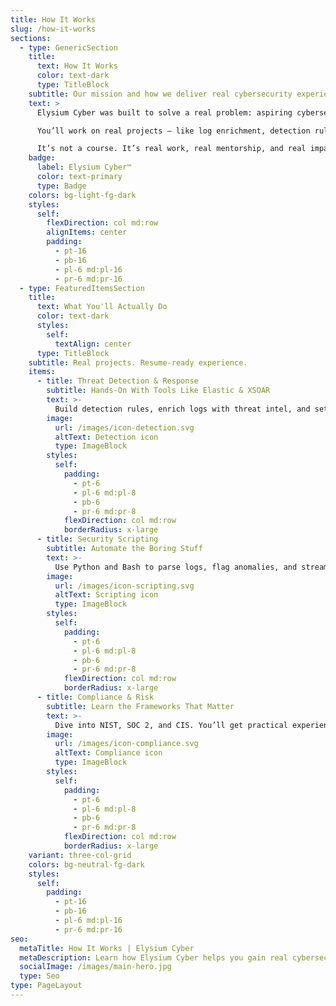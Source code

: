 ```yaml
---
title: How It Works
slug: /how-it-works
sections:
  - type: GenericSection
    title:
      text: How It Works
      color: text-dark
      type: TitleBlock
    subtitle: Our mission and how we deliver real cybersecurity experience.
    text: >
      Elysium Cyber was built to solve a real problem: aspiring cybersecurity professionals need experience, but no one will hire without it. Our internship-style model breaks that loop.

      You’ll work on real projects — like log enrichment, detection rule tuning, and compliance automation — under the guidance of an experienced engineer.

      It’s not a course. It’s real work, real mentorship, and real impact.
    badge:
      label: Elysium Cyber™
      color: text-primary
      type: Badge
    colors: bg-light-fg-dark
    styles:
      self:
        flexDirection: col md:row
        alignItems: center
        padding:
          - pt-16
          - pb-16
          - pl-6 md:pl-16
          - pr-6 md:pr-16
  - type: FeaturedItemsSection
    title:
      text: What You'll Actually Do
      color: text-dark
      styles:
        self:
          textAlign: center
      type: TitleBlock
    subtitle: Real projects. Resume-ready experience.
    items:
      - title: Threat Detection & Response
        subtitle: Hands-On With Tools Like Elastic & XSOAR
        text: >-
          Build detection rules, enrich logs with threat intel, and set up automated responses. This is the work companies pay for — and now it’ll be on your resume.
        image:
          url: /images/icon-detection.svg
          altText: Detection icon
          type: ImageBlock
        styles:
          self:
            padding:
              - pt-6
              - pl-6 md:pl-8
              - pb-6
              - pr-6 md:pr-8
            flexDirection: col md:row
            borderRadius: x-large
      - title: Security Scripting
        subtitle: Automate the Boring Stuff
        text: >-
          Use Python and Bash to parse logs, flag anomalies, and streamline workflows. The kind of work that saves teams hours and gets your name remembered.
        image:
          url: /images/icon-scripting.svg
          altText: Scripting icon
          type: ImageBlock
        styles:
          self:
            padding:
              - pt-6
              - pl-6 md:pl-8
              - pb-6
              - pr-6 md:pr-8
            flexDirection: col md:row
            borderRadius: x-large
      - title: Compliance & Risk
        subtitle: Learn the Frameworks That Matter
        text: >-
          Dive into NIST, SOC 2, and CIS. You’ll get practical experience building control mappings and integrating standards into actual workflows.
        image:
          url: /images/icon-compliance.svg
          altText: Compliance icon
          type: ImageBlock
        styles:
          self:
            padding:
              - pt-6
              - pl-6 md:pl-8
              - pb-6
              - pr-6 md:pr-8
            flexDirection: col md:row
            borderRadius: x-large
    variant: three-col-grid
    colors: bg-neutral-fg-dark
    styles:
      self:
        padding:
          - pt-16
          - pb-16
          - pl-6 md:pl-16
          - pr-6 md:pr-16
seo:
  metaTitle: How It Works | Elysium Cyber
  metaDescription: Learn how Elysium Cyber helps you gain real cybersecurity experience you can list on your resume.
  socialImage: /images/main-hero.jpg
  type: Seo
type: PageLayout
---
```

